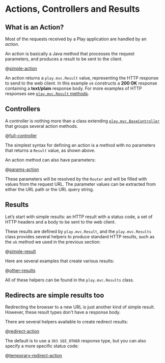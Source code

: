 <!--- Copyright (C) 2009-2017 Lightbend Inc. <https://www.lightbend.com> -->
# Actions, Controllers and Results

## What is an Action?

Most of the requests received by a Play application are handled by an *action*. 

An action is basically a Java method that processes the request parameters, and produces a result to be sent to the client.

@[simple-action](code/javaguide/http/JavaActions.java)

An action returns a `play.mvc.Result` value, representing the HTTP response to send to the web client. In this example `ok` constructs a **200 OK** response containing a **text/plain** response body. For more examples of HTTP responses see [`play.mvc.Result` methods](api/java/play/mvc/Results.html#method.summary).

## Controllers 

A controller is nothing more than a class extending [`play.mvc.BaseController`](api/java/play/mvc/BaseController.html) that groups several action methods.

@[full-controller](code/javaguide/http/full/Application.java)

The simplest syntax for defining an action is a method with no parameters that returns a `Result` value, as shown above.

An action method can also have parameters:

@[params-action](code/javaguide/http/JavaActions.java)

These parameters will be resolved by the `Router` and will be filled with values from the request URL. The parameter values can be extracted from either the URL path or the URL query string.

## Results

Let’s start with simple results: an HTTP result with a status code, a set of HTTP headers and a body to be sent to the web client.

These results are defined by `play.mvc.Result`, and the `play.mvc.Results` class provides several helpers to produce standard HTTP results, such as the `ok` method we used in the previous section:

@[simple-result](code/javaguide/http/JavaActions.java)

Here are several examples that create various results:

@[other-results](code/javaguide/http/JavaActions.java)

All of these helpers can be found in the `play.mvc.Results` class.

## Redirects are simple results too

Redirecting the browser to a new URL is just another kind of simple result. However, these result types don't have a response body.

There are several helpers available to create redirect results:

@[redirect-action](code/javaguide/http/JavaActions.java)

The default is to use a `303 SEE_OTHER` response type, but you can also specify a more specific status code:

@[temporary-redirect-action](code/javaguide/http/JavaActions.java)
